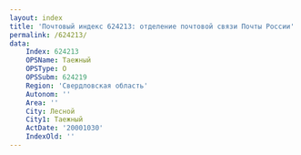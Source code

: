 ```yaml
---
layout: index
title: 'Почтовый индекс 624213: отделение почтовой связи Почты России'
permalink: /624213/
data:
    Index: 624213
    OPSName: Таежный
    OPSType: О
    OPSSubm: 624219
    Region: 'Свердловская область'
    Autonom: ''
    Area: ''
    City: Лесной
    City1: Таежный
    ActDate: '20001030'
    IndexOld: ''
---
```

